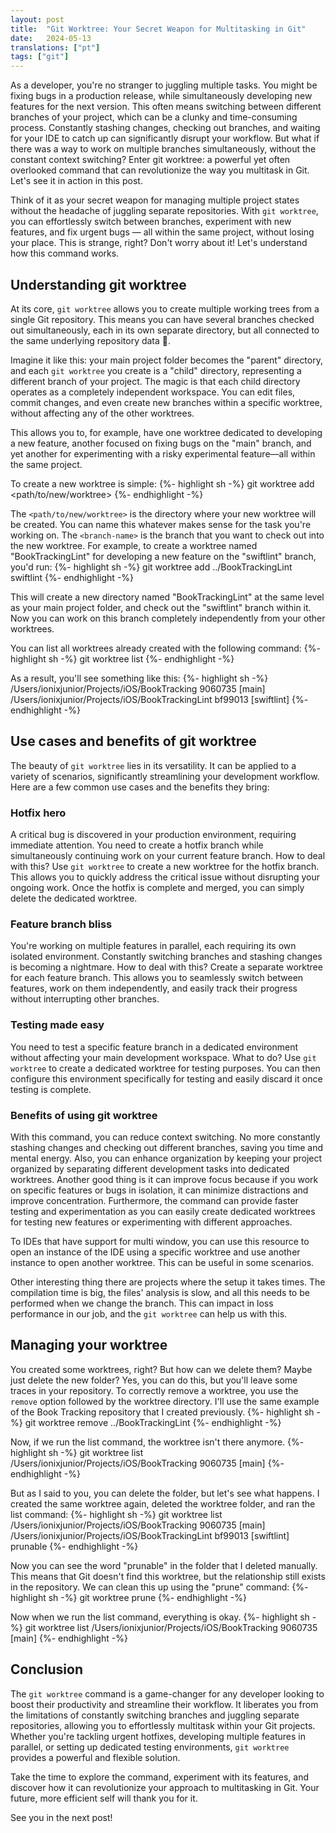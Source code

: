 ```yaml
---
layout: post
title:  "Git Worktree: Your Secret Weapon for Multitasking in Git"
date:   2024-05-13
translations: ["pt"]
tags: ["git"]
---
```


<p class="intro"><span class="dropcap">A</span>s a developer, you're no stranger to juggling multiple tasks. You might be fixing bugs in a production release, while simultaneously developing new features for the next version. This often means switching between different branches of your project, which can be a clunky and time-consuming process. Constantly stashing changes, checking out branches, and waiting for your IDE to catch up can significantly disrupt your workflow. But what if there was a way to work on multiple branches simultaneously, without the constant context switching? Enter git worktree: a powerful yet often overlooked command that can revolutionize the way you multitask in Git. Let's see it in action in this post.</p>

Think of it as your secret weapon for managing multiple project states without the headache of juggling separate repositories. With `git worktree`, you can effortlessly switch between branches, experiment with new features, and fix urgent bugs — all within the same project, without losing your place. This is strange, right? Don't worry about it! Let's understand how this command works.

## Understanding git worktree

At its core, `git worktree` allows you to create multiple working trees from a single Git repository. This means you can have several branches checked out simultaneously, each in its own separate directory, but all connected to the same underlying repository data 🤯.

Imagine it like this: your main project folder becomes the "parent" directory, and each `git worktree` you create is a "child" directory, representing a different branch of your project. The magic is that each child directory operates as a completely independent workspace. You can edit files, commit changes, and even create new branches within a specific worktree, without affecting any of the other worktrees.

This allows you to, for example, have one worktree dedicated to developing a new feature, another focused on fixing bugs on the "main" branch, and yet another for experimenting with a risky experimental feature—all within the same project.

To create a new worktree is simple:
{%- highlight sh -%}
git worktree add <path/to/new/worktree> <branch-name>
{%- endhighlight -%}

The `<path/to/new/worktree>` is the directory where your new worktree will be created. You can name this whatever makes sense for the task you're working on. The `<branch-name>` is the branch that you want to check out into the new worktree. For example, to create a worktree named "BookTrackingLint" for developing a new feature on the "swiftlint" branch, you'd run:
{%- highlight sh -%}
git worktree add ../BookTrackingLint swiftlint
{%- endhighlight -%}

This will create a new directory named "BookTrackingLint" at the same level as your main project folder, and check out the "swiftlint" branch within it. Now you can work on this branch completely independently from your other worktrees.

You can list all worktrees already created with the following command:
{%- highlight sh -%}
git worktree list
{%- endhighlight -%}

As a result, you'll see something like this:
{%- highlight sh -%}
/Users/ionixjunior/Projects/iOS/BookTracking      9060735 [main]
/Users/ionixjunior/Projects/iOS/BookTrackingLint  bf99013 [swiftlint] 
{%- endhighlight -%}

## Use cases and benefits of git worktree

The beauty of `git worktree` lies in its versatility. It can be applied to a variety of scenarios, significantly streamlining your development workflow. Here are a few common use cases and the benefits they bring:

### Hotfix hero

A critical bug is discovered in your production environment, requiring immediate attention. You need to create a hotfix branch while simultaneously continuing work on your current feature branch. How to deal with this? Use `git worktree` to create a new worktree for the hotfix branch. This allows you to quickly address the critical issue without disrupting your ongoing work. Once the hotfix is complete and merged, you can simply delete the dedicated worktree.

### Feature branch bliss

You're working on multiple features in parallel, each requiring its own isolated environment. Constantly switching branches and stashing changes is becoming a nightmare. How to deal with this? Create a separate worktree for each feature branch. This allows you to seamlessly switch between features, work on them independently, and easily track their progress without interrupting other branches.

### Testing made easy

You need to test a specific feature branch in a dedicated environment without affecting your main development workspace. What to do? Use `git worktree` to create a dedicated worktree for testing purposes. You can then configure this environment specifically for testing and easily discard it once testing is complete. 

### Benefits of using git worktree

With this command, you can reduce context switching. No more constantly stashing changes and checking out different branches, saving you time and mental energy. Also, you can enhance organization by keeping your project organized by separating different development tasks into dedicated worktrees. Another good thing is it can improve focus because if you work on specific features or bugs in isolation, it can minimize distractions and improve concentration. Furthermore, the command can provide faster testing and experimentation as you can easily create dedicated worktrees for testing new features or experimenting with different approaches.

To IDEs that have support for multi window, you can use this resource to open an instance of the IDE using a specific worktree and use another instance to open another worktree. This can be useful in some scenarios.

Other interesting thing there are projects where the setup it takes times. The compilation time is big, the files' analysis is slow, and all this needs to be performed when we change the branch. This can impact in loss performance in our job, and the `git worktree` can help us with this.

## Managing your worktree

You created some worktrees, right? But how can we delete them? Maybe just delete the new folder? Yes, you can do this, but you'll leave some traces in your repository. To correctly remove a worktree, you use the `remove` option followed by the worktree directory. I'll use the same example of the Book Tracking repository that I created previously. 
{%- highlight sh -%}
git worktree remove ../BookTrackingLint
{%- endhighlight -%}

Now, if we run the list command, the worktree isn't there anymore.
{%- highlight sh -%}
git worktree list
/Users/ionixjunior/Projects/iOS/BookTracking  9060735 [main]
{%- endhighlight -%}

But as I said to you, you can delete the folder, but let's see what happens. I created the same worktree again, deleted the worktree folder, and ran the list command:
{%- highlight sh -%}
git worktree list
/Users/ionixjunior/Projects/iOS/BookTracking      9060735 [main]
/Users/ionixjunior/Projects/iOS/BookTrackingLint  bf99013 [swiftlint] prunable
{%- endhighlight -%}

Now you can see the word "prunable" in the folder that I deleted manually. This means that Git doesn't find this worktree, but the relationship still exists in the repository. We can clean this up using the "prune" command:
{%- highlight sh -%}
git worktree prune
{%- endhighlight -%}

Now when we run the list command, everything is okay.
{%- highlight sh -%}
git worktree list
/Users/ionixjunior/Projects/iOS/BookTracking  9060735 [main]
{%- endhighlight -%}

## Conclusion

The `git worktree` command is a game-changer for any developer looking to boost their productivity and streamline their workflow. It liberates you from the limitations of constantly switching branches and juggling separate repositories, allowing you to effortlessly multitask within your Git projects. Whether you're tackling urgent hotfixes, developing multiple features in parallel, or setting up dedicated testing environments, `git worktree` provides a powerful and flexible solution. 

Take the time to explore the command, experiment with its features, and discover how it can revolutionize your approach to multitasking in Git. Your future, more efficient self will thank you for it.

See you in the next post!